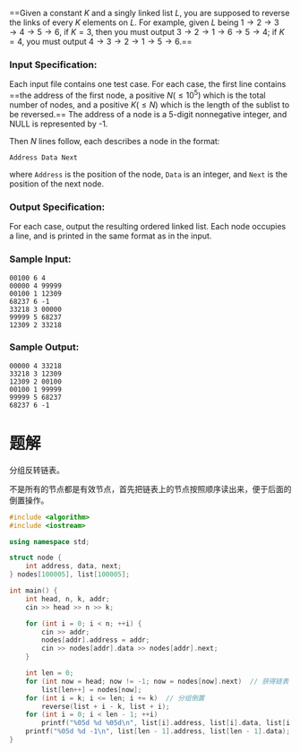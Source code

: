 ==Given a constant $K$ and a singly linked list $L$, you are supposed to reverse the links of every $K$ elements on $L$. For example, given $L$ being $1→2→3→4→5→6$, if $K=3$, then you must output $3→2→1→6→5→4$; if $K=4$, you must output $4→3→2→1→5→6$.==

### Input Specification:
Each input file contains one test case. For each case, the first line contains ==the address of the first node, a positive $N (≤10^5)$ which is the total number of nodes, and a positive $K (≤N)$ which is the length of the sublist to be reversed.== The address of a node is a 5-digit nonnegative integer, and NULL is represented by -1.

Then $N$ lines follow, each describes a node in the format:
```
Address Data Next
```
where `Address` is the position of the node, `Data` is an integer, and `Next` is the position of the next node.
### Output Specification:
For each case, output the resulting ordered linked list. Each node occupies a line, and is printed in the same format as in the input.
### Sample Input:
```
00100 6 4
00000 4 99999
00100 1 12309
68237 6 -1
33218 3 00000
99999 5 68237
12309 2 33218
```
### Sample Output:
```
00000 4 33218
33218 3 12309
12309 2 00100
00100 1 99999
99999 5 68237
68237 6 -1
```
# 题解

分组反转链表。



不是所有的节点都是有效节点，首先把链表上的节点按照顺序读出来，便于后面的倒置操作。
```cpp
#include <algorithm>
#include <iostream>

using namespace std;

struct node {
    int address, data, next;
} nodes[100005], list[100005];

int main() {
    int head, n, k, addr;
    cin >> head >> n >> k;

    for (int i = 0; i < n; ++i) {
        cin >> addr;
        nodes[addr].address = addr;
        cin >> nodes[addr].data >> nodes[addr].next;
    }

    int len = 0;
    for (int now = head; now != -1; now = nodes[now].next)  // 获得链表
        list[len++] = nodes[now];
    for (int i = k; i <= len; i += k)  // 分组倒置
        reverse(list + i - k, list + i);
    for (int i = 0; i < len - 1; ++i)
        printf("%05d %d %05d\n", list[i].address, list[i].data, list[i + 1].address);
    printf("%05d %d -1\n", list[len - 1].address, list[len - 1].data);
}
```